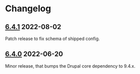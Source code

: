# Changelog

## [6.4.1](https://github.com/thunder/thunder-distribution/tree/6.4.1) 2022-08-02

Patch release to fix schema of shipped config.

## [6.4.0](https://github.com/thunder/thunder-distribution/tree/6.4.0) 2022-06-20

Minor release, that bumps the Drupal core dependency to 9.4.x.
